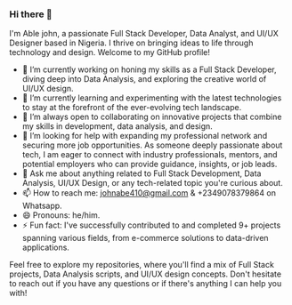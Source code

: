 ### Hi there 👋

I'm Able john, a passionate Full Stack Developer, Data Analyst, and UI/UX Designer based in Nigeria. I thrive on bringing ideas to life through technology and design. Welcome to my GitHub profile!

- 🔭 I’m currently working on honing my skills as a Full Stack Developer, diving deep into Data Analysis, and exploring the creative world of UI/UX design.
- 🌱 I’m currently learning and experimenting with the latest technologies to stay at the forefront of the ever-evolving tech landscape.
- 👯 I’m always open to collaborating on innovative projects that combine my skills in development, data analysis, and design.
- 🤔 I’m looking for help with expanding my professional network and securing more job opportunities. As someone deeply passionate about tech, I am eager to connect with industry professionals, mentors, and potential employers who can provide guidance, insights, or job leads.
- 💬 Ask me about anything related to Full Stack Development, Data Analysis, UI/UX Design, or any tech-related topic you're curious about.
- 📫 How to reach me: johnabe410@gmail.com & +2349078379864 on Whatsapp.
- 😄 Pronouns: he/him.
- ⚡ Fun fact: I've successfully contributed to and completed 9+ projects spanning various fields, from e-commerce solutions to data-driven applications.

Feel free to explore my repositories, where you'll find a mix of Full Stack projects, Data Analysis scripts, and UI/UX design concepts. Don't hesitate to reach out if you have any questions or if there's anything I can help you with!


